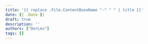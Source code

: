 ```yaml
---
title: '{{ replace .File.ContentBaseName "-" " " | title }}'
date: {{ .Date }}
draft: true
description: ''
authors: ["DerLev"]
tags: []
---
```

